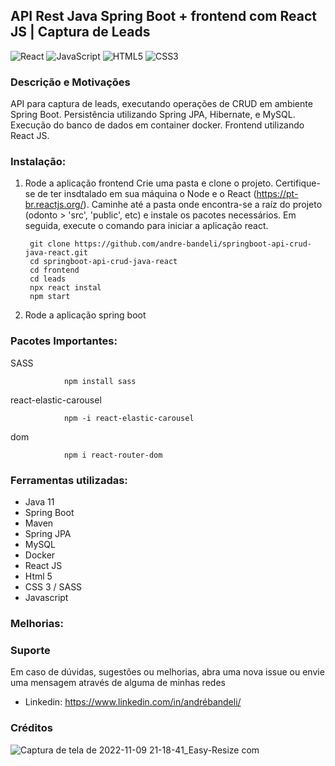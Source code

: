 ## API Rest Java Spring Boot + frontend com React JS | Captura de Leads

![React](https://img.shields.io/badge/react-%2320232a.svg?style=for-the-badge&logo=react&logoColor=%2361DAFB)
![JavaScript](https://img.shields.io/badge/javascript-%23323330.svg?style=for-the-badge&logo=javascript&logoColor=%23F7DF1E)
![HTML5](https://img.shields.io/badge/html5-%23E34F26.svg?style=for-the-badge&logo=html5&logoColor=white)
![CSS3](https://img.shields.io/badge/css3-%231572B6.svg?style=for-the-badge&logo=css3&logoColor=white)


### Descrição e Motivações


API para captura de leads, executando operações de CRUD em ambiente Spring Boot. Persistência utilizando Spring JPA, Hibernate,
e MySQL. Execução do banco de dados em container docker. Frontend utilizando React JS. 

### Instalação:


1. Rode a aplicação frontend
Crie uma pasta e clone o projeto. Certifique-se de ter insdtalado em sua máquina o Node e o React (https://pt-br.reactjs.org/).
Caminhe até a pasta onde encontra-se a raíz do projeto (odonto > 'src', 'public', etc) e instale os pacotes necessários. Em seguida, execute o comando para iniciar a aplicação react.

        git clone https://github.com/andre-bandeli/springboot-api-crud-java-react.git
        cd springboot-api-crud-java-react
        cd frontend 
        cd leads
        npx react instal
        npm start

2. Rode a aplicação spring boot
### Pacotes Importantes:

SASS

                npm install sass

react-elastic-carousel

                npm -i react-elastic-carousel

dom

                npm i react-router-dom

### Ferramentas utilizadas:

- Java 11
- Spring Boot
- Maven
- Spring JPA
- MySQL
- Docker
- React JS
- Html 5
- CSS 3 / SASS
- Javascript


### Melhorias:


### Suporte

Em caso de dúvidas, sugestões ou melhorias, abra uma nova issue ou envie uma mensagem através de alguma de minhas redes

- Linkedin: https://www.linkedin.com/in/andrébandeli/


### Créditos


![Captura de tela de 2022-11-09 21-18-41_Easy-Resize com](https://user-images.githubusercontent.com/87938869/200970404-17524522-755e-4cfb-b4d4-3509ed2aff5a.jpg)
